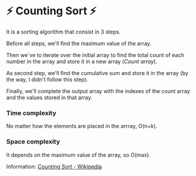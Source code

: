# :zap: Counting Sort :zap:
It is a sorting algorithm that consist in 3 steps. 

Before all steps, we'll find the maximum value of the array. 


Then we´ve to iterate over the initial array to find the total count of each number in the array and store it in a new array (*Count array*).


As second step, we'll find the cumulative sum and store it in the array (by the way, I didn't follow this step).


Finally, we'll complete the output array with the indexes of the count array and the values stored in that array.

### Time complexity 

No matter how the elements are placed in the arrray, O(n+k).

### Space complexity 

It depends on the maximum value of the array, so O(max).

 Information: [Counting Sort - Wikipedia](https://en.wikipedia.org/wiki/Sorting_algorithm#Counting_sort)
